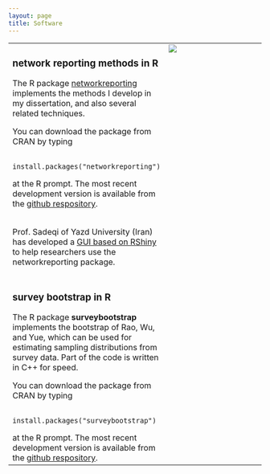 ```yaml
---
layout: page
title: Software
---
```


<table width="120%">            
<tr style="vertical-align:top;">                        
<td>
<h3>network reporting methods in R</h3>
The R package <a href="http://dfeehan.github.io/networkreporting/">networkreporting</a> 
implements the methods I develop in my dissertation, and also several
related techniques. 
<p>You can download the package from CRAN by typing</p>
<p>
<code>
install.packages("networkreporting")
</code>
</p>
at the R prompt. The most recent development version is available from the
<a href="https://github.com/dfeehan/networkreporting">github respository</a>.
<BR><BR>
<p>
Prof. Sadeqi of Yazd University (Iran) has developed a
<a href="https://sadeqi.shinyapps.io/networkreportingGUI/">GUI based on RShiny</a>
to help researchers use the networkreporting package.
</p>
</td>
<td>
<div style="width:300px;">
<img src="{{ BASE_PATH }}/assets/images/reporting-network-example.png"></div>
</td>
</tr>
<tr style="vertical-align:top;">                        
<td>
<h3>survey bootstrap in R</h3>
The R package <b>surveybootstrap</b> 
implements the bootstrap of Rao, Wu, and Yue, which can be used for estimating sampling
distributions from survey data. 
Part of the code is written in C++ for speed.
<p>You can download the package from CRAN by typing</p>
<p>
<code>
install.packages("surveybootstrap")
</code>
</p>
at the R prompt. The most recent development version is available from the
<a href="https://github.com/dfeehan/surveybootstrap">github respository</a>.
</td>
</tr>
</table>

